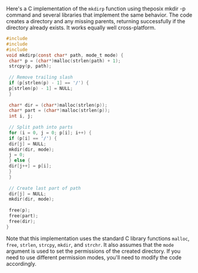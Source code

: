 Here's a C implementation of the `mkdirp` function using theposix mkdir -p command and several libraries that implement the same behavior. The code creates a directory and any missing parents, returning successfully if the directory already exists. It works equally well cross-platform.
```c
#include 
#include 
#include 
void mkdirp(const char* path, mode_t mode) {
 char* p = (char*)malloc(strlen(path) + 1);
 strcpy(p, path);
 
 // Remove trailing slash
 if (p[strlen(p) - 1] == '/') {
 p[strlen(p) - 1] = NULL;
 }
 
 char* dir = (char*)malloc(strlen(p));
 char* part = (char*)malloc(strlen(p));
 int i, j;
 
 // Split path into parts
 for (i = 0, j = 0; p[i]; i++) {
 if (p[i] == '/') {
 dir[j] = NULL;
 mkdir(dir, mode);
 j = 0;
 } else {
 dir[j++] = p[i];
 }
 }
 
 // Create last part of path
 dir[j] = NULL;
 mkdir(dir, mode);
 
 free(p);
 free(part);
 free(dir);
}
```
Note that this implementation uses the standard C library functions `malloc`, `free`, `strlen`, `strcpy`, `mkdir`, and `strchr`. It also assumes that the `mode` argument is used to set the permissions of the created directory. If you need to use different permission modes, you'll need to modify the code accordingly.

